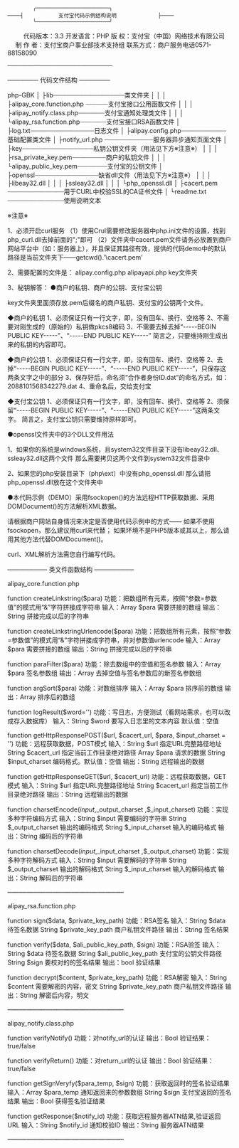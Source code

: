 
            ╭───────────────────────╮
    ────┤           支付宝代码示例结构说明             ├────
            ╰───────────────────────╯ 

　 　    代码版本：3.3
         开发语言：PHP
         版    权：支付宝（中国）网络技术有限公司
　       制 作 者：支付宝商户事业部技术支持组
         联系方式：商户服务电话0571-88158090

    ─────────────────────────────────

───────
 代码文件结构
───────

php-GBK
  │
  ├lib┈┈┈┈┈┈┈┈┈┈┈┈┈┈┈┈┈┈┈类文件夹
  │  │
  │  ├alipay_core.function.php ┈┈┈┈┈┈支付宝接口公用函数文件
  │  │
  │  ├alipay_notify.class.php┈┈┈┈┈┈┈支付宝通知处理类文件
  │  │
  │  └alipay_rsa.function.php┈┈┈┈┈┈┈支付宝接口RSA函数文件
  │
  ├log.txt┈┈┈┈┈┈┈┈┈┈┈┈┈┈┈┈┈日志文件
  │
  ├alipay.config.php┈┈┈┈┈┈┈┈┈┈┈┈基础配置类文件
  │
  ├notify_url.php ┈┈┈┈┈┈┈┈┈┈┈┈┈服务器异步通知页面文件
  │
  ├key┈┈┈┈┈┈┈┈┈┈┈┈┈┈┈┈┈┈┈私钥公钥文件夹（用法见下方※注意※）
  │  │
  │  ├rsa_private_key.pem┈┈┈┈┈┈┈┈┈商户的私钥文件
  │  │
  │  └alipay_public_key.pem┈┈┈┈┈┈┈┈支付宝的公钥文件
  │
  ├openssl┈┈┈┈┈┈┈┈┈┈┈┈┈┈┈┈┈缺省dll文件（用法见下方※注意※）
  │  │
  │  ├libeay32.dll
  │  │
  │  ├ssleay32.dll
  │  │
  │  └php_openssl.dll
  │
  ├cacert.pem ┈┈┈┈┈┈┈┈┈┈┈┈┈┈┈用于CURL中校验SSL的CA证书文件
  │
  └readme.txt ┈┈┈┈┈┈┈┈┈┈┈┈┈┈┈使用说明文本

※注意※

1、必须开启curl服务
（1）使用Crul需要修改服务器中php.ini文件的设置，找到php_curl.dll去掉前面的";"即可
（2）文件夹中cacert.pem文件请务必放置到商户网站平台中（如：服务器上），并且保证其路径有效，提供的代码demo中的默认路径是当前文件夹下——getcwd().'\\cacert.pem'

2、需要配置的文件是：
alipay.config.php
alipayapi.php
key文件夹


3、秘钥解答：
●商户的私钥、商户的公钥、支付宝公钥

key文件夹里面须存放.pem后缀名的商户私钥、支付宝的公钥两个文件。

◆商户的私钥
1、必须保证只有一行文字，即，没有回车、换行、空格等
2、不需要对刚生成的（原始的）私钥做pkcs8编码
3、不需要去掉去掉“-----BEGIN PUBLIC KEY-----”、“-----END PUBLIC KEY-----”
简言之，只要维持刚生成出来的私钥的内容即可。

◆商户的公钥
1、必须保证只有一行文字，即，没有回车、换行、空格等
2、去掉“-----BEGIN PUBLIC KEY-----”、“-----END PUBLIC KEY-----”，只保存这两条文字之中的部分
3、保存好后，命名须“合作者身份ID.dat”的命名方式，如：2088101568342279.dat
4、重命名后，交给支付宝

◆支付宝公钥
1、必须保证只有一行文字，即，没有回车、换行、空格等
2、须保留“-----BEGIN PUBLIC KEY-----”、“-----END PUBLIC KEY-----”这两条文字。
简言之，支付宝公钥只需要维持原样即可。


●openssl文件夹中的3个DLL文件用法

1、如果你的系统是windows系统，且system32文件目录下没有libeay32.dll、ssleay32.dll这两个文件
   那么需要拷贝这两个文件到system32文件目录中

2、如果您的php安装目录下（php\ext）中没有php_openssl.dll
   那么请把php_openssl.dll放在这个文件夹中


●本代码示例（DEMO）采用fsockopen()的方法远程HTTP获取数据、采用DOMDocument()的方法解析XML数据。

请根据商户网站自身情况来决定是否使用代码示例中的方式——
如果不使用fsockopen，那么建议用curl来代替；
如果环境不是PHP5版本或其以上，那么请用其他方法代替DOMDocument()。

curl、XML解析方法需您自行编写代码。


─────────
 类文件函数结构
─────────

alipay_core.function.php

function createLinkstring($para)
功能：把数组所有元素，按照“参数=参数值”的模式用“&”字符拼接成字符串
输入：Array  $para 需要拼接的数组
输出：String 拼接完成以后的字符串

function createLinkstringUrlencode($para)
功能：把数组所有元素，按照“参数=参数值”的模式用“&”字符拼接成字符串，并对参数值urlencode
输入：Array  $para 需要拼接的数组
输出：String 拼接完成以后的字符串

function paraFilter($para)
功能：除去数组中的空值和签名参数
输入：Array  $para 签名参数组
输出：Array  去掉空值与签名参数后的新签名参数组

function argSort($para)
功能：对数组排序
输入：Array  $para 排序前的数组
输出：Array  排序后的数组

function logResult($word='')
功能：写日志，方便测试（看网站需求，也可以改成存入数据库）
输入：String $word 要写入日志里的文本内容 默认值：空值

function getHttpResponsePOST($url, $cacert_url, $para, $input_charset = '')
功能：远程获取数据，POST模式
输入：String $url 指定URL完整路径地址
      String $cacert_url 指定当前工作目录绝对路径
      Array  $para 请求的数据
      String $input_charset 编码格式。默认值：空值
输出：String 远程输出的数据

function getHttpResponseGET($url, $cacert_url)
功能：远程获取数据，GET模式
输入：String $url 指定URL完整路径地址
      String $cacert_url 指定当前工作目录绝对路径
输出：String 远程输出的数据

function charsetEncode($input,$_output_charset ,$_input_charset)
功能：实现多种字符编码方式
输入：String $input 需要编码的字符串
      String $_output_charset 输出的编码格式
      String $_input_charset 输入的编码格式
输出：String 编码后的字符串

function charsetDecode($input,$_input_charset ,$_output_charset) 
功能：实现多种字符解码方式
输入：String $input 需要解码的字符串
      String $_output_charset 输出的解码格式
      String $_input_charset 输入的解码格式
输出：String 解码后的字符串

┉┉┉┉┉┉┉┉┉┉┉┉┉┉┉┉┉┉┉┉┉┉┉┉┉┉┉┉┉┉┉

alipay_rsa.function.php

function sign($data, $private_key_path)
功能：RSA签名
输入：String $data 待签名数据
      String $private_key_path 商户私钥文件路径
输出：String 签名结果

function verify($data, $ali_public_key_path, $sign)
功能：RSA验签
输入：String $data 待签名数据
      String $ali_public_key_path 支付宝的公钥文件路径
      String $sign 要校对的的签名结果
输出：bool 验证结果

function decrypt($content, $private_key_path)
功能：RSA解密
输入：String $content 需要解密的内容，密文
      String $private_key_path 商户私钥文件路径
输出：String 解密后内容，明文

┉┉┉┉┉┉┉┉┉┉┉┉┉┉┉┉┉┉┉┉┉┉┉┉┉┉┉┉┉┉┉


alipay_notify.class.php

function verifyNotify()
功能：对notify_url的认证
输出：Bool  验证结果：true/false

function verifyReturn()
功能：对return_url的认证
输出：Bool  验证结果：true/false

function getSignVeryfy($para_temp, $sign)
功能：获取返回时的签名验证结果
输入：Array $para_temp 通知返回来的参数数组
      String $sign 支付宝返回的签名结果
输出：Bool 获得签名验证结果

function getResponse($notify_id)
功能：获取远程服务器ATN结果,验证返回URL
输入：String $notify_id 通知校验ID
输出：String 服务器ATN结果

┉┉┉┉┉┉┉┉┉┉┉┉┉┉┉┉┉┉┉┉┉┉┉┉┉┉┉┉┉┉┉

